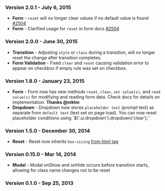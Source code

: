 ### Version 2.0.1 - July 6, 2015

- **Form** - `reset` will no longer clear values if no default value is found [#2504](https://github.com/Semantic-Org/Semantic-UI/issues/2504)
- **Form** - Clarified usage for `reset` in form docs [#2504](https://github.com/Semantic-Org/Semantic-UI/issues/2504)

### Version 2.0.0 - June 30, 2015

- **Transition** - Adjusting `style` or `class` during a transition, will no longer reset the change after transition completes.
- **Form Validation** - Fixed `clear` and `reset` causing validation error to appear on checkbox if empty rule was set on checkbox.

### Version 1.8.0 - January 23, 2015

- **Form** - Form now has new methods `reset`, `clear`, `set value(s)`, and `read value(s)` for modifying and reading form data. Check docs for details on implementation. **Thanks @mktm**
- **Dropdown** - Dropdown now stores `placeholder text` (prompt text) as separate from `default text` (text set on page load). You can now reset placeholder conditions using `$('.ui.dropdown').dropdown('clear');``

### Version 1.5.0 - December 30, 2014

- **Reset** - Reset now inherits ``box-sizing`` [from html tag](http://css-tricks.com/inheriting-box-sizing-probably-slightly-better-best-practice/)

### Version 0.15.0 - Mar 14, 2014

- **Modal** - Modal onShow and onHide occurs before transition starts, allowing for class name changes not to be reset

### Version 0.1.0 - Sep 25, 2013
